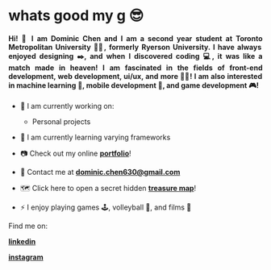 <h1 align="left">whats good my g 😎</h1>
<h4 align="justify">Hi! 👋 I am Dominic Chen and I am a second year student at Toronto Metropolitan University 👨‍🎓, formerly Ryerson University. I have always enjoyed designing ✒️, and when I discovered coding 💻, it was like a match made in heaven! I am fascinated in the fields of front-end development, web development, ui/ux, and more 👨‍💻! I am also interested in machine learning 🤖, mobile development 📱, and game development 🎮!</h4>

- 🔭 I am currently working on: 
  - Personal projects

- 🌱 I am currently learning varying frameworks

- 📷 Check out my online [**portfolio**](https://chen-dominic.github.io/)!

- 📧 Contact me at **dominic.chen630@gmail.com**

- 🗺️ Click here to open a secret hidden [**treasure map**](https://github.com/chen-dominic/chen-dominic/blob/main/Dominic%20Tech%20Resume.pdf)!

- ⚡ I enjoy playing games 🕹️, volleyball 🏐, and films 🎥

Find me on:

[**linkedin**](https://www.linkedin.com/in/dominicchen1/)

[**instagram**](https://www.instagram.com/dominicchen_/?hl=en)
